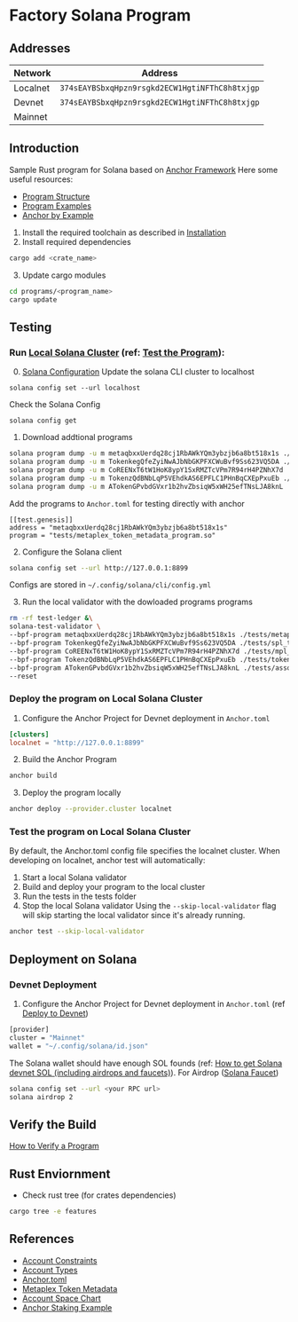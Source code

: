 # Factory Solana Program 
## Addresses
| Network  | Address                                                        |
|----------|----------------------------------------------------------------|
| Localnet | ```374sEAYBSbxqHpzn9rsgkd2ECW1HgtiNFThC8h8txjgp```                                                        |
| Devnet   | ```374sEAYBSbxqHpzn9rsgkd2ECW1HgtiNFThC8h8txjgp```             |
| Mainnet  | ``` ```                                                        |

## Introduction
Sample Rust program for Solana based on [Anchor Framework](https://solana.com/docs/programs/anchor)
Here some useful resources:
- [Program Structure](https://solana.com/docs/programs/anchor/program-structure)
- [Program Examples](https://solana.com/docs/programs/examples)
- [Anchor by Example](https://examples.anchor-lang.com/docs/onchain-voting)


1. Install the required toolchain as described in [Installation](https://solana.com/docs/intro/installation)
2. Install required dependencies  
```bash
cargo add <crate_name>
```
3. Update cargo modules  
```bash
cd programs/<program_name>
cargo update
```

## Testing
### Run [Local Solana Cluster](https://solana.com/developers/guides/getstarted/solana-test-validator) (ref: [Test the Program](https://solana.com/docs/programs/anchor)):  
0. [Solana Configuration](https://solana.com/docs/intro/installation)
Update the solana CLI cluster to localhost 
```
solana config set --url localhost
```

Check the Solana Config
```
solana config get
```

1. Download addtional programs 
```bash
solana program dump -u m metaqbxxUerdq28cj1RbAWkYQm3ybzjb6a8bt518x1s ./tests/metaplex_token_metadata_program.so
solana program dump -u m TokenkegQfeZyiNwAJbNbGKPFXCWuBvf9Ss623VQ5DA ./tests/spl_token_program.so
solana program dump -u m CoREENxT6tW1HoK8ypY1SxRMZTcVPm7R94rH4PZNhX7d ./tests/mpl_core_program.so
solana program dump -u m TokenzQdBNbLqP5VEhdkAS6EPFLC1PHnBqCXEpPxuEb ./tests/token_2022_program.so
solana program dump -u m ATokenGPvbdGVxr1b2hvZbsiqW5xWH25efTNsLJA8knL ./tests/associated_token_program.so
```

Add the programs to ```Anchor.toml``` for testing directly with anchor
```
[[test.genesis]]
address = "metaqbxxUerdq28cj1RbAWkYQm3ybzjb6a8bt518x1s"  
program = "tests/metaplex_token_metadata_program.so"
```

2. Configure the Solana client
``` bash 
solana config set --url http://127.0.0.1:8899
```
Configs are stored in ```~/.config/solana/cli/config.yml```

3. Run the local validator with the dowloaded programs programs
```bash 
rm -rf test-ledger &\
solana-test-validator \
--bpf-program metaqbxxUerdq28cj1RbAWkYQm3ybzjb6a8bt518x1s ./tests/metaplex_token_metadata_program.so \
--bpf-program TokenkegQfeZyiNwAJbNbGKPFXCWuBvf9Ss623VQ5DA ./tests/spl_token_program.so \
--bpf-program CoREENxT6tW1HoK8ypY1SxRMZTcVPm7R94rH4PZNhX7d ./tests/mpl_core_program.so \
--bpf-program TokenzQdBNbLqP5VEhdkAS6EPFLC1PHnBqCXEpPxuEb ./tests/token_2022_program.so \
--bpf-program ATokenGPvbdGVxr1b2hvZbsiqW5xWH25efTNsLJA8knL ./tests/associated_token_program.so \
--reset
```

### Deploy the program on Local Solana Cluster
1. Configure the Anchor Project for Devnet deployment in ```Anchor.toml```
```toml
[clusters]
localnet = "http://127.0.0.1:8899"
```
2. Build the Anchor Program
``` bash
anchor build
```
3. Deploy the program locally 
``` bash
anchor deploy --provider.cluster localnet
```

### Test the program on Local Solana Cluster
By default, the Anchor.toml config file specifies the localnet cluster. When developing on localnet, anchor test will automatically:
1. Start a local Solana validator
2. Build and deploy your program to the local cluster
3. Run the tests in the tests folder
4. Stop the local Solana validator
Using the ```--skip-local-validator``` flag will skip starting the local validator since it's already running.
``` bash 
anchor test --skip-local-validator
```

## Deployment on Solana
### Devnet Deployment
1. Configure the Anchor Project for Devnet deployment in ```Anchor.toml``` (ref [Deploy to Devnet](https://solana.com/docs/programs/anchor))
``` bash 
[provider]
cluster = "Mainnet"
wallet = "~/.config/solana/id.json"
```
The Solana wallet should have enough SOL founds (ref: [How to get Solana devnet SOL (including airdrops and faucets)](https://solana.com/developers/guides/getstarted/solana-token-airdrop-and-faucets)). For Airdrop  ([Solana Faucet](https://faucet.solana.com))
``` bash
solana config set --url <your RPC url>
solana airdrop 2
```

## Verify the Build  
[How to Verify a Program](https://solana.com/developers/guides/advanced/verified-builds)


## Rust Enviornment
- Check rust tree (for crates dependencies)
```bash
cargo tree -e features
```

## References
- [Account Constraints](https://www.anchor-lang.com/docs/account-constraints)
- [Account Types](https://www.anchor-lang.com/docs/account-types)
- [Anchor.toml](https://www.anchor-lang.com/docs/manifest)
- [Metaplex Token Metadata](https://developers.metaplex.com/token-metadata)
- [Account Space Chart](https://www.anchor-lang.com/docs/space)
- [Anchor Staking Example](https://developers.metaplex.com/core/guides/anchor/anchor-staking-example)